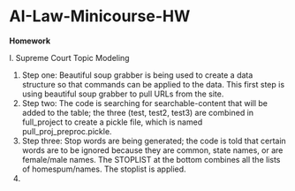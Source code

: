 # AI-Law-Minicourse-HW

**Homework**

I. Supreme Court Topic Modeling
1. Step one: Beautiful soup grabber is being used to create a data structure so that commands can be applied to the data. This first step is using beautiful soup grabber to pull URLs from the site. 
2. Step two: The code is searching for searchable-content that will be added to the table; the three (test, test2, test3) are combined in full_project to create a pickle file, which is named pull_proj_preproc.pickle.
3. Step three: Stop words are being generated; the code is told that certain words are to be ignored because they are common, state names, or are female/male names. The STOPLIST at the bottom combines all the lists of homespum/names. The stoplist is applied.
4.
